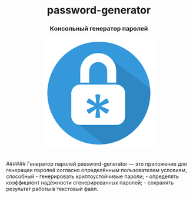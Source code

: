 <h1 align="center"> password-generator</h1>
<h3 align="center"style>Консольный генератор паролей</h3>
<p align="center"><img src="img/log.png"></p><br>
###### Генератор паролей password-generator — это приложение для генерации паролей согласно определённым пользователем условиям, способный
- генерировать криптоустойчивые пароли;
- определять коэффициент надёжности сгенерированных паролей;
- сохранять результат работы в текстовый файл.